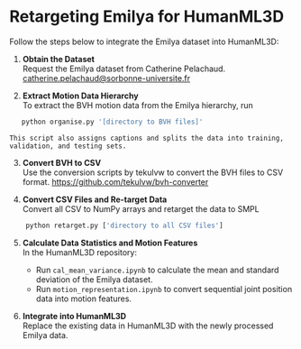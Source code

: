 # Retargeting Emilya for HumanML3D

Follow the steps below to integrate the Emilya dataset into HumanML3D:

1. **Obtain the Dataset**  
   Request the Emilya dataset from Catherine Pelachaud. catherine.pelachaud@sorbonne-universite.fr

2. **Extract Motion Data Hierarchy**  
    To extract the BVH motion data from the Emilya hierarchy, run 
```python
   python organise.py '[directory to BVH files]'
```
    This script also assigns captions and splits the data into training, validation, and testing sets.

3. **Convert BVH to CSV**  
   Use the conversion scripts by tekulvw to convert the BVH files to CSV format.
https://github.com/tekulvw/bvh-converter

4. **Convert CSV Files and Re-target Data**  
    Convert all CSV to NumPy arrays and retarget the data to SMPL
```python
    python retarget.py ['directory to all CSV files']
```

5. **Calculate Data Statistics and Motion Features**  
   In the HumanML3D repository:
   - Run `cal_mean_variance.ipynb` to calculate the mean and standard deviation of the Emilya dataset.
   - Run `motion_representation.ipynb` to convert sequential joint position data into motion features.

6. **Integrate into HumanML3D**  
   Replace the existing data in HumanML3D with the newly processed Emilya data.
